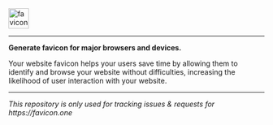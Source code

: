 <img src="https://favicon.one/content/images/logo-black.png" alt="favicon.one - Generate favicon for major browsers and devices" height="40px">
<hr>

<strong>Generate favicon for major browsers and devices.</strong>
<p>Your website favicon helps your users save time by allowing them to identify and browse your website without difficulties, increasing the likelihood of user interaction with your website.</p>

<hr>
<em>This repository is only used for tracking issues & requests for https://favicon.one</em>
